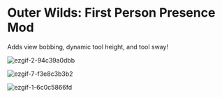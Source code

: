 # Outer Wilds: First Person Presence Mod
Adds view bobbing, dynamic tool height, and tool sway!

![ezgif-2-94c39a0dbb](https://github.com/Owen013/FirstPersonPresence/assets/96493201/7724a86f-9ef3-49d0-ae13-a74b0b4e0dd7)

![ezgif-7-f3e8c3b3b2](https://github.com/Owen013/FirstPersonPresence/assets/96493201/805267e2-d187-4f26-93ab-0a6db5a11b73)

![ezgif-1-6c0c5866fd](https://github.com/Owen013/FirstPersonPresence/assets/96493201/cc17df49-cb63-4d76-9187-66226e73eed5)
